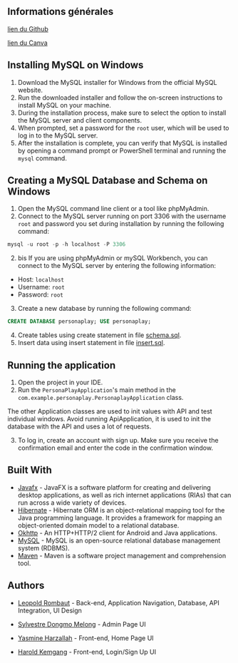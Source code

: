 ## Informations générales


[lien du Github](https://github.com/Loxed/PersonaPlayApplication)

[lien du Canva](https://www.canva.com/design/DAFgLTpyY0Y/vBX3uOBSDZyuMp61s8DtiQ/edit?utm_source=shareButton&utm_medium=email&utm_campaign=designshare)

## Installing MySQL on Windows

1. Download the MySQL installer for Windows from the official MySQL website.
2. Run the downloaded installer and follow the on-screen instructions to install MySQL on your machine.
3. During the installation process, make sure to select the option to install the MySQL server and client components.
4. When prompted, set a password for the `root` user, which will be used to log in to the MySQL server.
5. After the installation is complete, you can verify that MySQL is installed by opening a command prompt or PowerShell terminal and running the `mysql` command.

## Creating a MySQL Database and Schema on Windows

1. Open the MySQL command line client or a tool like phpMyAdmin.
2. Connect to the MySQL server running on port 3306 with the username `root` and password you set during installation by running the following command:

```sql
mysql -u root -p -h localhost -P 3306
```

2. bis If you are using phpMyAdmin or mySQL Workbench, you can connect to the MySQL server by entering the following information:

- Host: `localhost`
- Username: `root`
- Password: `root`

3. Create a new database by running the following command:

```sql
CREATE DATABASE personaplay; USE personaplay;
```

4. Create tables using create statement in file [schema.sql](src%2Fmain%2Fresources%2Fcom%2Fexample%2Fpersonaplayfront%2FDatabase%2Fschema.sql).
5. Insert data using insert statement in file [insert.sql](src%2Fmain%2Fresources%2Fcom%2Fexample%2Fpersonaplayfront%2FDatabase%2Finsert.sql).

## Running the application

1. Open the project in your IDE.
2. Run the `PersonaPlayApplication`'s main method in the `com.example.personaplay.PersonaplayApplication` class.

The other Application classes are used to init values with API and test individual windows.
Avoid running ApiApplication, it is used to init the database with the API and uses a lot of requests.

3. To log in, create an account with sign up. Make sure you receive the confirmation email and enter the code in the confirmation window.

## Built With

* [Javafx](https://openjfx.io/) - JavaFX is a software platform for creating and delivering desktop applications, as well as rich internet applications (RIAs) that can run across a wide variety of devices.
* [Hibernate](https://hibernate.org/) - Hibernate ORM is an object-relational mapping tool for the Java programming language. It provides a framework for mapping an object-oriented domain model to a relational database.
* [Okhttp](https://square.github.io/okhttp/) - An HTTP+HTTP/2 client for Android and Java applications.
* [MySQL](https://www.mysql.com/) - MySQL is an open-source relational database management system (RDBMS).
* [Maven](https://maven.apache.org/) - Maven is a software project management and comprehension tool.


## Authors


* [Leopold Rombaut](https://www.github.com/loxed) - Back-end, Application Navigation, Database, API Integration, UI Design

* [Sylvestre Dongmo Melong](#) - Admin Page UI

* [Yasmine Harzallah](#) - Front-end, Home Page UI

* [Harold Kemgang](#) - Front-end, Login/Sign Up UI